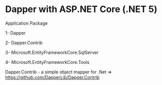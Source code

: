 # Dapper with ASP.NET Core (.NET 5)

Application Package

1- Dapper

2- Dapper.Contrib

3- Microsoft.EntityFrameworkCore.SqlServer

4- Microsoft.EntityFrameworkCore.Tools

Dapper.Contrib - a simple object mapper for .Net => https://github.com/DapperLib/Dapper.Contrib
